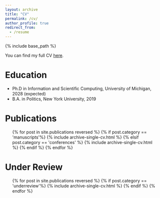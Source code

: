 ```yaml
---
layout: archive
title: "CV"
permalink: /cv/
author_profile: true
redirect_from:
  - /resume
---
```


{% include base_path %}

<div class="wordwrap">You can find my full CV <a href="{{site.url}}/files/cv.pdf" target="_blank">here</a>.</div>

<p></p>
<p></p>

Education
======
* Ph.D in Information and Scientific Computing, University of Michigan, 2028 (expected)
* B.A. in Politics, New York University, 2019

<!-- Work experience
======
* Spring 2024: Academic Pages Collaborator
  * Github University
  * Duties includes: Updates and improvements to template
  * Supervisor: The Users

* Fall 2015: Research Assistant
  * Github University
  * Duties included: Merging pull requests
  * Supervisor: Professor Hub

* Summer 2015: Research Assistant
  * Github University
  * Duties included: Tagging issues
  * Supervisor: Professor Git
  
Skills
======
* Skill 1
* Skill 2
  * Sub-skill 2.1
  * Sub-skill 2.2
  * Sub-skill 2.3
* Skill 3 -->

Publications
======
  <ul>{% for post in site.publications reversed %}
     {% if post.category == 'manuscripts'%}
       {% include archive-single-cv.html %}
     {% elsif post.category == 'conferences' %}
       {% include archive-single-cv.html %}
     {% endif %}
  {% endfor %}</ul>

Under Review
======
  <ul>{% for post in site.publications reversed %}
     {% if post.category == 'underreview'%}
       {% include archive-single-cv.html %}
     {% endif %}
  {% endfor %}</ul>
  
<!-- Talks
======
  <ul>{% for post in site.talks reversed %}
    {% include archive-single-talk-cv.html  %}
  {% endfor %}</ul>
  
Teaching
======
  <ul>{% for post in site.teaching reversed %}
    {% include archive-single-cv.html %}
  {% endfor %}</ul>
  
Service and leadership
======
* Currently signed in to 43 different slack teams -->
